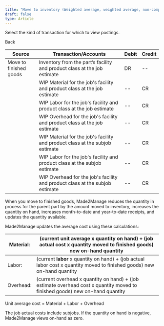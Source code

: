 ```yaml
---
title: "Move to inventory (Weighted average, weighted average, non-component or Inventory transactions)"
draft: false
type: Article
---
```


Select the kind of transaction for which to view postings. 

Back

| Source                 | Transaction/Accounts                                                         | Debit | Credit |
|------------------------|------------------------------------------------------------------------------|-------|--------|
| Move to finished goods | Inventory from the part’s facility and product class at the job estimate     | DR    | --     |
|                        | WIP Material for the job's facility and product class at the job estimate    | --    | CR     |
|                        | WIP Labor for the job's facility and product class at the job estimate       | --    | CR     |
|                        | WIP Overhead for the job's facility and product class at the job estimate    | --    | CR     |
|                        | WIP Material for the job's facility and product class at the subjob estimate | --    | CR     |
|                        | WIP Labor for the job's facility and product class at the subjob estimate    | --    | CR     |
|                        | WIP Overhead for the job's facility and product class at the subjob estimate | --    | CR     |

When you move to finished goods, Made2Manage reduces the quantity in process for the parent part by the amount moved to inventory, increases the quantity on hand, increases month-to-date and year-to-date receipts, and updates the quantity available.

Made2Manage updates the average cost using these calculations:

| Material:  | (current unit average x quantity on hand) + (job actual cost x quantity moved to finished goods) new on-hand quantity         |
|------------|-------------------------------------------------------------------------------------------------------------------------------|
| Labor:     | (current **labor** x quantity on hand) + (job actual labor cost x quantity moved to finished goods) new on-hand quantity      |
| Overhead:  | (current overhead x quantity on hand) + (job estimate overhead cost x quantity moved to finished goods)  new on-hand quantity |

Unit average cost = Material + Labor + Overhead

The job actual costs include subjobs. If the quantity on hand is negative, Made2Manage views on-hand as zero.